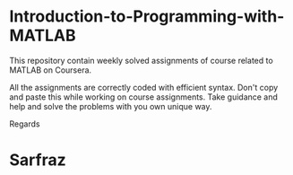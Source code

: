 # Introduction-to-Programming-with-MATLAB

This repository contain weekly solved assignments of course related to MATLAB on Coursera.

All the assignments are correctly coded with efficient syntax. Don't copy and paste this while working on course assignments.
Take guidance and help and solve the problems with you own unique way.

Regards
# Sarfraz
